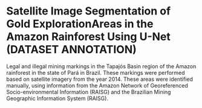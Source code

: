 # Satellite Image Segmentation of Gold ExplorationAreas in the Amazon Rainforest Using U-Net (DATASET ANNOTATION)
Legal and illegal mining markings in the Tapajós Basin region of the Amazon rainforest in the state of Pará in Brazil. These markings were performed based on satellite imagery from the year 2014.  These areas were identified manually, using information from the Amazon Network of Georeferenced Socio-environmental Information (RAISG) and the Brazilian Mining Geographic Information System (RAISG).
